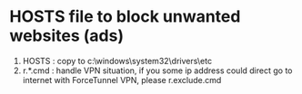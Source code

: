 # HOSTS file to block unwanted websites (ads)

1. HOSTS : copy to c:\windows\system32\drivers\etc
2. r.*.cmd : handle VPN situation, if you some ip address could direct go to internet with ForceTunnel VPN, please r.exclude.cmd

